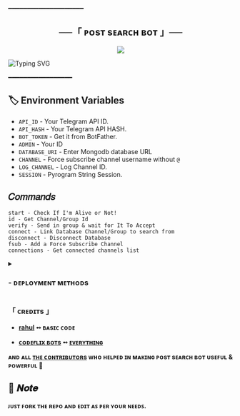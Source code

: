 ━━━━━━━━━━━━━━━━━━━━

<h2 align="center">
    ──「  ᴘᴏsᴛ  sᴇᴀʀᴄʜ  ʙᴏᴛ 」──
</h2>

<p align="center">
  <img src="https://graph.org/file/8581e33195ed8183a3253.jpg">
</p>


![Typing SVG](https://readme-typing-svg.herokuapp.com/?lines=POST+SEARCH+BOT+!;CREATED+BY+CODEFLIX+!;A+ADVANCE+BOT+WITH+COOL+FEATURES!)
</p>

 ━━━━━━━━━━━━━━━━━

## 🏷 Environment Variables
  - `API_ID` - Your Telegram API ID.
  - `API_HASH` - Your Telegram API HASH.
  - `BOT_TOKEN` - Get it from BotFather.
  - `ADMIN` - Your ID
  - `DATABASE_URI` - Enter Mongodb database URL
  - `CHANNEL` - Force subscribe channel username without `@`
  - `LOG_CHANNEL` - Log Channel ID.
  - `SESSION` - Pyrogram String Session.

## 𝐶𝑜𝑚𝑚𝑎𝑛𝑑𝑠
```
start - Check If I'm Alive or Not!
id - Get Channel/Group Id
verify - Send in group & wait for It To Accept
connect - Link Database Channel/Group to search from
disconnect - Disconnect Database
fsub - Add a Force Subscribe Channel
connections - Get connected channels list
```

<details>
<summary><h3>
- <b> ᴅᴇᴘʟᴏʏᴍᴇɴᴛ ᴍᴇᴛʜᴏᴅs </b>
</h3></summary>
<h3 align="center">
    ─「 ᴅᴇᴩʟᴏʏ ᴏɴ ʜᴇʀᴏᴋᴜ 」─
</h3>

<p align="center"><a href="https://github.com/sewxiy/Post-Search-Bot">
  <img src="https://www.herokucdn.com/deploy/button.svg" alt="Deploy On Heroku">
</a></p>
<h3 align="center">
    ─「 ᴅᴇᴩʟᴏʏ ᴏɴ ᴋᴏʏᴇʙ 」─
</h3>
<p align="center"><a href="https://app.koyeb.com/deploy?type=git&repository=github.com/sewxiy/Post-Search-Bot&branch=main&name=Post-Search-Bot">
  <img src="https://www.koyeb.com/static/images/deploy/button.svg" alt="Deploy On Koyeb">
</a></p>
<h3 align="center">
    ─「 ᴅᴇᴩʟᴏʏ ᴏɴ ʀᴀɪʟᴡᴀʏ 」─
</h3>
<p align="center"><a href="https://railway.app/deploy?template=https://github.com/sewxiy/Post-Search-Bot"">
     <img height="45px" src="https://railway.app/button.svg">
</a></p>
<h3 align="center">
    ─「 ᴅᴇᴩʟᴏʏ ᴏɴ ʀᴇɴᴅᴇʀ 」─
</h3>
<p align="center"><a href="https://render.com/deploy?repo=https://github.com/sewxiy/Post-Search-Bot">
<img src="https://render.com/images/deploy-to-render-button.svg" alt="Deploy to Render">
</a></p>
</details>

<h3> 「 ᴄʀᴇᴅɪᴛs 」
</h3>

- <b>[rahul](https://github.com/CodeXBots)  ➻  ʙᴀsɪᴄ ᴄᴏᴅᴇ

- <b>[ᴄᴏᴅᴇғʟɪx ʙᴏᴛs](https://github.com/)  ➻  [ᴇᴠᴇʀʏᴛʜɪɴɢ](https://t.me/codeflix_bots) </b>
 
<b>ᴀɴᴅ ᴀʟʟ [ᴛʜᴇ ᴄᴏɴᴛʀɪʙᴜᴛᴏʀs](https://telegram.me/codeflix_bots) ᴡʜᴏ ʜᴇʟᴩᴇᴅ ɪɴ ᴍᴀᴋɪɴɢ ᴘᴏsᴛ sᴇᴀʀᴄʜ ʙᴏᴛ ᴜsᴇꜰᴜʟ & ᴩᴏᴡᴇʀꜰᴜʟ 🖤 </b>

## 📌  𝑵𝒐𝒕𝒆

ᴊᴜꜱᴛ ꜰᴏʀᴋ ᴛʜᴇ ʀᴇᴘᴏ ᴀɴᴅ ᴇᴅɪᴛ ᴀꜱ ᴘᴇʀ ʏᴏᴜʀ ɴᴇᴇᴅꜱ.
